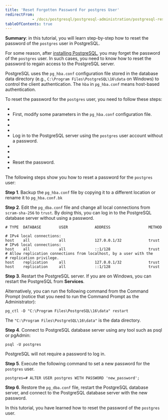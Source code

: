 ```yaml
---
title: 'Reset Forgotten Password For postgres User'
redirectFrom: 
            - /docs/postgresql/postgresql-administration/postgresql-reset-password/
tableOfContents: true
---
```



**Summary**: in this tutorial, you will learn step-by-step how to reset the password of the `postgres` user in PostgreSQL.





For some reason, after [installing PostgreSQL](https://www.postgresqltutorial.com/postgresql-getting-started/install-postgresql/), you may forget the password of the `postgres` user. In such cases, you need to know how to reset the password to regain access to the PostgreSQL server.





PostgreSQL uses the `pg_hba.conf` configuration file stored in the database data directory (e.g., `C:\Program Files\PostgreSQL\16\data` on Windows) to control the client authentication. The `hba` in `pg_hba.conf` means host-based authentication.





To reset the password for the `postgres` user, you need to follow these steps:





- 
- First, modify some parameters in the `pg_hba.conf` configuration file.
- 
-
- 
- Log in to the PostgreSQL server using the `postgres` user account without a password.
- 
-
- 
- Reset the password.
- 





The following steps show you how to reset a password for the `postgres` user:





**Step 1**. Backup the `pg_hba.conf` file by copying it to a different location or rename it to `pg_hba.conf.bk`





**Step 2**. Edit the `pg_dba.conf` file and change all local connections from `scram-sha-256` to `trust`. By doing this, you can log in to the PostgreSQL database server without using a password.





```
# TYPE  DATABASE        USER            ADDRESS                 METHOD

# IPv4 local connections:
host    all             all             127.0.0.1/32            trust
# IPv6 local connections:
host    all             all             ::1/128                 trust
# Allow replication connections from localhost, by a user with the
# replication privilege.
host    replication     all             127.0.0.1/32            trust
host    replication     all             ::1/128                 trust
```





**Step 3**. Restart the PostgreSQL server. If you are on Windows, you can restart the PostgreSQL from **Services**.





Alternatively, you can run the following command from the Command Prompt (notice that you need to run the Command Prompt as the Administrator):





```
pg_ctl -D "C:\Program Files\PostgreSQL\16\data" restart
```





The `"C:\Program Files\PostgreSQL\16\data"` is the data directory.





**Step 4**. Connect to PostgreSQL database server using any tool such as psql or pgAdmin:





```
psql -U postgres
```





PostgreSQL will not require a password to log in.





**Step 5**. Execute the following command to set a new password for the `postgres` user.





```
postgres=# ALTER USER postgres WITH PASSWORD 'new_password';
```





**Step 6**. Restore the `pg_dba.conf` file, restart the PostgreSQL database server, and connect to the PostgreSQL database server with the new password.





In this tutorial, you have learned how to reset the password of the `postgres` user.


